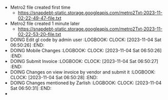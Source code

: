 - Metro2 file created first time
	- https://snapdebt-static.storage.googleapis.com/metro2Txt-2023-11-02-22-49-47-file.txt
- Metro2 file created 1 minute later
	- https://snapdebt-static.storage.googleapis.com/metro2Txt-2023-11-02-22-53-20-file.txt
- DOING Edit gl code by admin user
  :LOGBOOK:
  CLOCK: [2023-11-04 Sat 06:50:26]
  :END:
- DOING Mobile Changes
  :LOGBOOK:
  CLOCK: [2023-11-04 Sat 06:50:26]
  :END:
- DOING Submit Invoice
  :LOGBOOK:
  CLOCK: [2023-11-04 Sat 06:50:27]
  :END:
- DOING Changes on view invoice by vendor and submit it
  :LOGBOOK:
  CLOCK: [2023-11-04 Sat 06:50:28]
  :END:
- DOING Changes mentioned by Zarlish
  :LOGBOOK:
  CLOCK: [2023-11-04 Sat 06:50:31]
  :END:
-